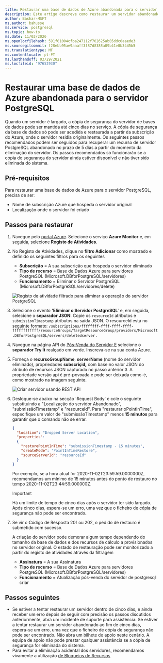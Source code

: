 ```yaml
---
title: Restaurar uma base de dados de Azure abandonada para o servidor PostgreSQL
description: Este artigo descreve como restaurar um servidor abandonado na Base de Dados Azure para PostgreSQL usando o portal Azure.
author: Bashar-MSFT
ms.author: bahusse
ms.service: postgresql
ms.topic: how-to
ms.date: 11/03/2020
ms.openlocfilehash: 591f01004cfba247112f702625ab05ddc0aaede3
ms.sourcegitcommit: f28ebb95ae9aaaff3f87d8388a09b41e0b3445b5
ms.translationtype: MT
ms.contentlocale: pt-PT
ms.lasthandoff: 03/29/2021
ms.locfileid: "97652930"
---
```

# <a name="restore-a-dropped-azure-database-for-postgresql-server"></a>Restaurar uma base de dados de Azure abandonada para o servidor PostgreSQL

Quando um servidor é largado, a cópia de segurança do servidor de bases de dados pode ser mantida até cinco dias no serviço. A cópia de segurança da base de dados só pode ser acedida e restaurada a partir da subscrição do Azure, onde o servidor residia originalmente. Os seguintes passos recomendados podem ser seguidos para recuperar um recurso de servidor PostgreSQL abandonado no prazo de 5 dias a partir do momento da eliminação do servidor. Os passos recomendados só funcionarão se a cópia de segurança do servidor ainda estiver disponível e não tiver sido eliminada do sistema. 

## <a name="pre-requisites"></a>Pré-requisitos
Para restaurar uma base de dados de Azure para o servidor PostgreSQL, precisa de ser:
- Nome de subscrição Azure que hospeda o servidor original
- Localização onde o servidor foi criado

## <a name="steps-to-restore"></a>Passos para restaurar

1. Navegue pelo [portal Azure](https://portal.azure.com/#blade/Microsoft_Azure_ActivityLog/ActivityLogBlade). Selecione o serviço **Azure Monitor** e, em seguida, selecione **Registo de Atividades**.

2. No Registo de Atividades, clique no **filtro Adicionar** como mostrado e definido os seguintes filtros para os seguintes

    - **Subscrição** = A sua subscrição que hospeda o servidor eliminado
    - **Tipo de recurso** = Base de Dados Azure para servidores PostgreSQL (Microsoft.DBforPostgreSQL/servidores)
    - **Funcionamento** = Eliminar o Servidor PostgreSQL (Microsoft.DBforPostgreSQL/servidores/delete)
 
    ![Registo de atividade filtrado para eliminar a operação do servidor PostgreSQL](./media/howto-restore-dropped-server/activity-log-azure.png)

3. Selecione o evento **'Eliminar o Servidor PostgreSQL'** e, em seguida, selecione o **separador JSON**. Copie os `resourceId` atributos e `submissionTimestamp` atributos na saída JSON. O resourceId está no seguinte formato: `/subscriptions/ffffffff-ffff-ffff-ffff-ffffffffffff/resourceGroups/TargetResourceGroup/providers/Microsoft.DBforPostgreSQL/servers/deletedserver` .


 4. Navegue na página API do [Pós-Venda do Servidor E](/rest/api/PostgreSQL/servers/create) selecione o **separador Try It** realçado em verde. Inscreva-se na sua conta Azure.

 5. Forneça o **recursoGroupName**, **serverName** (nome do servidor eliminado), propriedades **subscriçid,** com base no valor JSON do atributo de recursos JSON capturado no passo anterior 3. A propriedade versão api é pré-povoada e pode ser deixada como-é, como mostrado na imagem seguinte.

    ![Criar servidor usando REST API](./media/howto-restore-dropped-server/create-server-from-rest-api-azure.png)
  
 6. Desloque-se abaixo na secção 'Request Body' e cole o seguinte substituindo a "Localização do servidor Abandonado", "submissãoTimestamp" e "resourceId". Para "restaurar oPointInTime", especifique um valor de "submissãoTimestamp" menos **15 minutos** para garantir que o comando não se errar.
    
    ```json
    {
      "location": "Dropped Server Location",  
      "properties": 
      {
        "restorePointInTime": "submissionTimestamp - 15 minutes",
        "createMode": "PointInTimeRestore",
        "sourceServerId": "resourceId"
      }
    }
    ```

    Por exemplo, se a hora atual for 2020-11-02T23:59:59.0000000Z, recomendamos um mínimo de 15 minutos antes do ponto de restauro no tempo 2020-11-02T23:44:59.000000Z.

    > [!Important]
    > Há um limite de tempo de cinco dias após o servidor ter sido largado. Após cinco dias, espera-se um erro, uma vez que o ficheiro de cópia de segurança não pode ser encontrado.
    
7. Se vir o Código de Resposta 201 ou 202, o pedido de restauro é submetido com sucesso. 

    A criação do servidor pode demorar algum tempo dependendo do tamanho da base de dados e dos recursos de cálculo a provisionados no servidor original. O estado de restauração pode ser monitorizado a partir do registo de atividades através da filtragem 
   - **Assinatura** = A sua Assinatura
   - **Tipo de recurso** = Base de Dados Azure para servidores PostgreSQL (Microsoft.DBforPostgreSQL/servidores) 
   - **Funcionamento** = Atualização pós-venda do servidor de postgresql criar

## <a name="next-steps"></a>Passos seguintes
- Se estiver a tentar restaurar um servidor dentro de cinco dias, e ainda receber um erro depois de seguir com precisão os passos discutidos anteriormente, abra um incidente de suporte para assistência. Se estiver a tentar restaurar um servidor abandonado ao fim de cinco dias, espera-se um erro, uma vez que o ficheiro de cópia de segurança não pode ser encontrado. Não abra um bilhete de apoio neste cenário. A equipa de apoio não pode prestar qualquer assistência se a cópia de segurança for eliminada do sistema. 
- Para evitar a eliminação acidental dos servidores, recomendamos vivamente a utilização [de Bloqueios de Recursos](https://techcommunity.microsoft.com/t5/azure-database-for-PostgreSQL/preventing-the-disaster-of-accidental-deletion-for-your-PostgreSQL/ba-p/825222).
